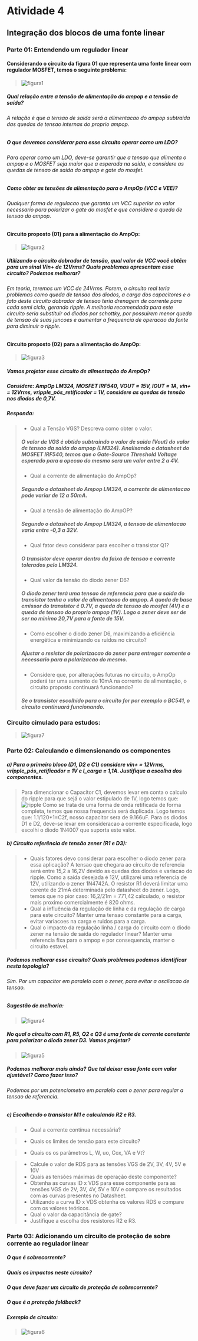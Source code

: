 # Atividade 4 

## Integração dos blocos de uma fonte linear

### Parte 01: Entendendo um regulador linear

#### Considerando o circuito da figura 01 que representa uma fonte linear com regulador MOSFET, temos o seguinte problema:

> ![figura1](https://user-images.githubusercontent.com/12564754/115304825-cc708280-a13b-11eb-8aaa-7998525d5d56.PNG)

##### Qual relação entre a tensão de alimentação do ampop e a tensão de saída?
###### A relação é que a tensao de saida será a alimentacao do ampop subtraida das quedas de tensao internas do proprio ampop.

##### O que devemos considerar para esse circuito operar como um LDO?
###### Para operar como um LDO, deve-se garantir que a tensao que alimenta o ampop e o MOSFET  seja maior que a esperada na saída, e considere as quedas de tensao de saida do ampop e gate do mosfet.

##### Como obter as tensões de alimentação para o AmpOp (VCC e VEE)?
###### Qualquer forma de regulacao que garanta um VCC superior ao valor necessario para polarizar o gate do mosfet e que considere a queda de tensao do ampop.

#### Circuito proposto (01) para a alimentação do AmpOp:

> ![figura2](https://user-images.githubusercontent.com/12564754/115305876-6422a080-a13d-11eb-9d1a-5cbae9928abc.PNG)

##### Utilizando o circuito dobrador de tensão, qual valor de VCC você obtêm para um sinal Vin+ de 12Vrms? Quais problemas apresentam esse circuito? Podemos melhorar?
###### Em teoria, teremos um VCC de 24Vrms. Porem, o circuito real teria problemas como queda de tensao dos diodos, a carga dos capacitores e o fato deste circuito dobrador de tensao teria drenagem de corrente para cada semi ciclo, gerando ripple. A melhoria recomendada para este circuito seria substituir od diodos por schottky, por possuirem menor queda de tensao de suas juncoes e aumentar a frequencia de operacao da fonte para diminuir o ripple.

#### Circuito proposto (02) para a alimentação do AmpOp:

> ![figura3](https://user-images.githubusercontent.com/12564754/116309279-f569c680-a77e-11eb-9f5d-917d43a399ba.PNG)

##### Vamos projetar esse circuito de alimentação do AmpOp?
##### Considere: AmpOp LM324, MOSFET IRF540, VOUT = 15V, IOUT = 1A, vin+ = 12Vrms, vripple_pós_retificador = 1V, considere as quedas de tensão nos diodos de 0,7V.
##### Responda: 

> - Qual a Tensão VGS? Descreva como obter o valor.
> ##### O valor de VGS é obtido subtraindo o valor de saida (Vout) do valor de tensao da saida do ampop (LM324). Analisando o datasheet do MOSFET IRF540, temos que o Gate-Source Threshold Voltage esperado para a opecao do mesmo sera um valor entre 2 a 4V.
> - Qual a corrente de alimentação do AmpOp?
> ##### Segundo o datasheet do Ampop LM324, a corrente de alimentacao pode variar de 12 a 50mA. 
> - Qual a tensão de alimentação do AmpOP?
> ##### Segundo o datasheet do Ampop LM324, a tensao de alimentacao varia entre -0,3 a 32V.
> - Qual fator devo considerar para escolher o transistor Q1?
> ##### O transistor deve operar dentro da faixa de tensao e corrente tolerados pelo LM324. 
> - Qual valor da tensão do diodo zener D6?
> ##### O diodo zener terá uma tensao de referencia para que a saida do transistor tenha o valor de alimentacao do ampop. A queda de base emissor do transistor é 0.7V, a queda de tensao do mosfet (4V) e a queda de tensao do proprio ampop (1V). Logo o zener deve ser de ser no minimo 20,7V para a fonte de 15V.
> - Como escolher o diodo zener D6, maximizando a eficiência energética e minimizando os ruídos no circuito?
> ##### Ajustar o resistor de polarizacao do zener para entregar somente o necessario para a polarizacao do mesmo.
> - Considere que, por alterações futuras no circuito, o AmpOp poderá ter uma aumento de 10mA na corrente de alimentação, o circuito proposto continuará funcionando?
> ##### Se o transistor escolhido para o circuito for por exemplo o BC541, o  circuito continuará funcionando.
### Circuito cimulado para estudos:
> ![figura7](https://user-images.githubusercontent.com/12564754/116324739-0c1c1780-a797-11eb-8da8-ae303bf4ff67.PNG)

### Parte 02: Calculando e dimensionando os componentes

##### a) Para o primeiro bloco (D1, D2 e C1) considere vin+ = 12Vrms, vripple_pós_retificador = 1V e I_carga = 1,1A. Justifique a escolha dos componentes.
> Para dimencionar o Capacitor C1, devemos levar em conta o calculo do ripple para que sejá o valor estipulado de 1V, logo temos que:
> ![ripple](https://user-images.githubusercontent.com/12564754/116431002-b9397300-a81d-11eb-8437-570f539e2952.png)
> Como se trata de uma forma de onda retificada de forma completa, temos que nossa frequencia será duplicada.
> Logo temos que: 1.1/120*1=C2f, nosso capacitor sera de 9.166uF.
> Para os diodos D1 e D2, deve-se levar em consideracao a corrente especificada, logo escolhi o diodo 1N4007 que suporta este valor. 

##### b) Circuito referência de tensão zener (R1 e D3):

> - Quais fatores devo considerar para escolher o diodo zener para essa aplicação?
> A tensao que chegara ao circuito de referencia será entre 15,2 a 16,2V devido as quedas dos diodos e variacao do ripple. Como a saída desejada é 12V, utilizarei uma referencia de 12V, utilizando o zener 1N4742A. O resistor R1 deverá limitar uma corente de 21mA determinada pelo datasheet do zener. Logo, temos que no pior caso: 16,2/21m = 771,42 calculado, o resistor mais proximo comercialmente é 820 ohms. 
> - Qual a influência da regulação de linha e da regulação de carga para este circuito?
> Manter uma tensao constante para a carga, evitar variacoes na carga e ruidos para a carga.
> - Qual o impacto da regulação linha / carga do circuito com o diodo zener na tensão de saída do regulador linear?
> Manter uma referencia fixa para o ampop e por consequencia, manter o circuito estavel.

##### Podemos melhorar esse circuito? Quais problemas podemos identificar nesta topologia?
###### Sim. Por um capacitor em paralelo com o zener, para evitar a oscilacao de tensao.

##### Sugestão de melhoria:

> ![figura4](https://user-images.githubusercontent.com/12564754/116310372-4c23d000-a780-11eb-9dde-d6c5db03fbcb.PNG)

##### No qual o circuito com R1, R5, Q2 e Q3 é uma fonte de corrente constante para polarizar o diodo zener D3. Vamos projetar?

> ![figura5](https://user-images.githubusercontent.com/12564754/116311196-5c887a80-a781-11eb-9104-b52fe3d1118e.PNG)

##### Podemos melhorar mais ainda? Que tal deixar essa fonte com valor ajustável? Como fazer isso?
###### Podemos por um potenciometro em paralelo com o zener para regular a tensao de referencia.
##### c) Escolhendo o transistor M1 e calculando R2 e R3.

> - Qual a corrente contínua necessária?

> - Quais os limites de tensão para este circuito?

> - Quais os os parâmetros L, W, uo, Cox, VA e Vt?

> - Calcule o valor de RDS para as tensões VGS de 2V, 3V, 4V, 5V e 10V
> - Quais as tensões máximas de operação deste componente?
> - Obtenha as curvas ID x VDS para esse componente para as tensões VGS de 2V, 3V, 4V, 5V e 10V e compare os resultados com as curvas presentes no Datasheet.
> - Utilizando a curva ID x VDS obtenha os valores RDS e compare com os valores teóricos.
> - Qual o valor da capacitância de gate?
> - Justifique a escolha dos resistores R2 e R3.

### Parte 03: Adicionando um circuito de proteção de sobre corrente ao regulador linear

##### O que é sobrecorrente? 
##### Quais os impactos neste circuito?
##### O que deve fazer um circuito de proteção de sobrecorrente? 
##### O que é a proteção foldback?


##### Exemplo de circuito:

> ![figura6](https://user-images.githubusercontent.com/12564754/116313992-e5ed7c00-a784-11eb-83b3-58cb9f170a82.PNG)

